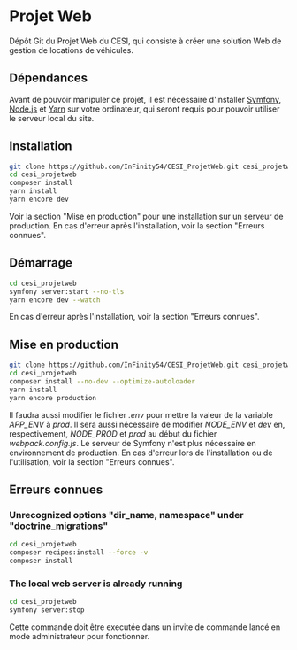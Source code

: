 # Projet Web

Dépôt Git du Projet Web du CESI, qui consiste à créer une solution Web de gestion de locations de véhicules.

## Dépendances

Avant de pouvoir manipuler ce projet, il est nécessaire d'installer [Symfony](https://symfony.com/download), [Node.js](https://nodejs.org/fr/) et [Yarn](https://classic.yarnpkg.com/en/docs/install/#windows-stable) sur votre ordinateur, qui seront requis pour pouvoir utiliser le serveur local du site.

## Installation

```bash
git clone https://github.com/InFinity54/CESI_ProjetWeb.git cesi_projetweb
cd cesi_projetweb
composer install
yarn install
yarn encore dev
```

Voir la section "Mise en production" pour une installation sur un serveur de production. En cas d'erreur après l'installation, voir la section "Erreurs connues".

## Démarrage

```bash
cd cesi_projetweb
symfony server:start --no-tls
yarn encore dev --watch
```

En cas d'erreur après l'installation, voir la section "Erreurs connues".

## Mise en production

```bash
git clone https://github.com/InFinity54/CESI_ProjetWeb.git cesi_projetweb
cd cesi_projetweb
composer install --no-dev --optimize-autoloader
yarn install
yarn encore production
```

Il faudra aussi modifier le fichier _.env_ pour mettre la valeur de la variable _APP_ENV_ à _prod_. Il sera aussi nécessaire de modifier _NODE_ENV_ et _dev_ en, respectivement, _NODE_PROD_ et _prod_ au début du fichier _webpack.config.js_. Le serveur de Symfony n'est plus nécessaire en environnement de production. En cas d'erreur lors de l'installation ou de l'utilisation, voir la section "Erreurs connues".

## Erreurs connues
### Unrecognized options "dir_name, namespace" under "doctrine_migrations"

```bash
cd cesi_projetweb
composer recipes:install --force -v
composer install
```

### The local web server is already running

```bash
cd cesi_projetweb
symfony server:stop
```

Cette commande doit être executée dans un invite de commande lancé en mode administrateur pour fonctionner.
